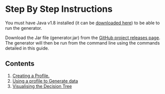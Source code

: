 # Step By Step Instructions

You must have Java v1.8 installed (it can be [downloaded here](https://www.java.com/en/download/manual.jsp)) to be able 
to run the generator. 

Download the Jar file (generator.jar) from the [GitHub project releases page](https://github.com/ScottLogic/data-engineering-generator/releases/).
The generator will then be run from the command line using the commands detailed in this guide.

## Contents

1. [ Creating a Profile. ](CreatingAProfile.md)
2. [Using a profile to Generate data](GeneratingData.md)
3. [Visualising the Decision Tree](Visualise.md)